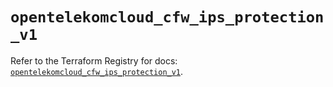 # `opentelekomcloud_cfw_ips_protection_v1`

Refer to the Terraform Registry for docs: [`opentelekomcloud_cfw_ips_protection_v1`](https://registry.terraform.io/providers/opentelekomcloud/opentelekomcloud/1.36.43/docs/resources/cfw_ips_protection_v1).
